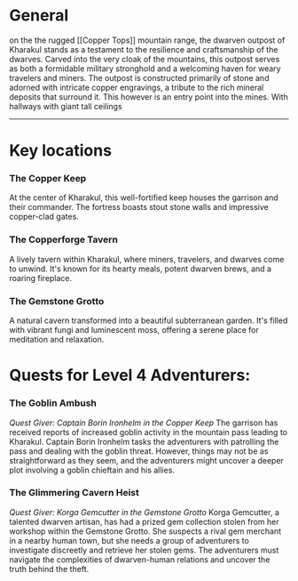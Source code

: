 # **General**

on the  the rugged [[Copper Tops]] mountain range, the dwarven outpost of Kharakul stands as a testament to the resilience and craftsmanship of the dwarves. Carved into the very cloak of the mountains, this outpost serves as both a formidable military stronghold and a welcoming haven for weary travelers and miners. The outpost is constructed primarily of stone and adorned with intricate copper engravings, a tribute to the rich mineral deposits that surround it. This however is an entry point into the mines. With hallways with giant tall ceilings

---
# **Key locations**
### **The Copper Keep** 

At the center of Kharakul, this well-fortified keep houses the garrison and their commander. The fortress boasts stout stone walls and impressive copper-clad gates.
### **The Copperforge Tavern**

A lively tavern within Kharakul, where miners, travelers, and dwarves come to unwind. It's known for its hearty meals, potent dwarven brews, and a roaring fireplace.   
### **The Gemstone Grotto**

A natural cavern transformed into a beautiful subterranean garden. It's filled with vibrant fungi and luminescent moss, offering a serene place for meditation and relaxation.
# **Quests for Level 4 Adventurers:**
### **The Goblin Ambush** 

_Quest Giver: Captain Borin Ironhelm in the Copper Keep_ The garrison has received reports of increased goblin activity in the mountain pass leading to Kharakul. Captain Borin Ironhelm tasks the adventurers with patrolling the pass and dealing with the goblin threat. However, things may not be as straightforward as they seem, and the adventurers might uncover a deeper plot involving a goblin chieftain and his allies.
### **The Glimmering Cavern Heist** 

_Quest Giver: Korga Gemcutter in the Gemstone Grotto_ Korga Gemcutter, a talented dwarven artisan, has had a prized gem collection stolen from her workshop within the Gemstone Grotto. She suspects a rival gem merchant in a nearby human town, but she needs a group of adventurers to investigate discreetly and retrieve her stolen gems. The adventurers must navigate the complexities of dwarven-human relations and uncover the truth behind the theft.